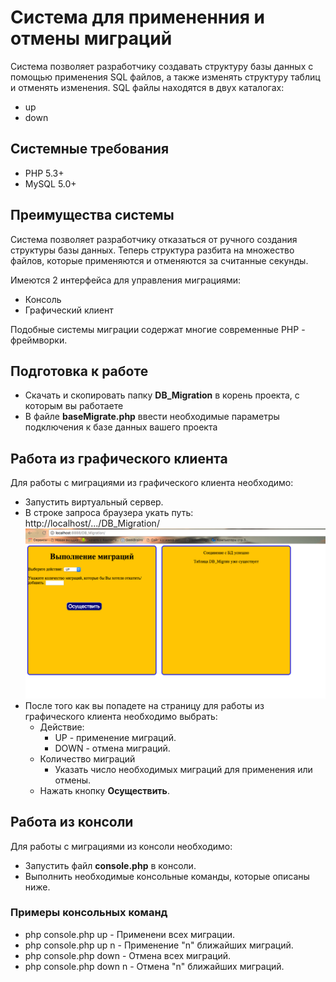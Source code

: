 # Система для примененния и отмены миграций
Система позволяет разработчику создавать структуру базы данных с помощью применения SQL файлов, а также изменять структуру таблиц и отменять изменения.
SQL файлы находятся в двух каталогах:
+ up
+ down

## Системные требования
+ PHP 5.3+
+ MySQL 5.0+

## Преимущества системы
Система позволяет разработчику отказаться от ручного создания структуры базы данных. 
Теперь структура разбита на множество файлов, которые применяются и отменяются за считанные секунды.

Имеются 2 интерфейса для управления миграциями:
+ Консоль
+ Графический клиент

Подобные системы миграции содержат многие современные PHP - фреймворки.

## Подготовка к работе
+ Скачать и скопировать папку **DB_Migration** в корень проекта, с которым вы работаете
+ В файле **baseMigrate.php** ввести необходимые параметры подключения к базе данных вашего проекта


## Работа из графического клиента
Для работы с миграциями из графического клиента необходимо:
+ Запустить виртуальный сервер.
+ В строке запроса браузера укать путь: http://localhost/.../DB_Migration/
![Графический интерфейс клиента](img/client.png)
+ После того как вы попадете на страницу для работы из графического клиента необходимо выбрать:
	+ Действие:
		+ UP - применение миграций.
		+ DOWN - отмена миграций.
	+ Количество миграций
		+ Указать число необходимых миграций для применения или отмены.
	+ Нажать кнопку **Осуществить**.

## Работа из консоли
Для работы с миграциями из консоли необходимо:
+ Запустить файл **console.php** в консоли.
+ Выполнить необходимые консольные команды, которые описаны ниже.  

### Примеры консольных команд
+ php console.php up - Применени всех миграции.
+ php console.php up n - Применение "n" ближайших миграций.
+ php console.php down - Отмена всех миграций.
+ php console.php down n - Отмена "n" ближайших миграций.